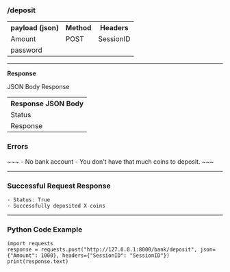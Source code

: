 <h3>/deposit</h3>

<table>
    <tr>
        <th>payload (json) </th>
        <th>Method</th>
        <th>Headers</th>
    </tr>
    <tr>
        <td>Amount</td>
        <td>POST</td>
        <td>SessionID</td>
    </tr>
    <tr>
        <td>password</td>
    </tr>
</table>

<hr>
<b>Response</b>

JSON Body Response
<table>
    <tr>
        <th>Response JSON Body</th>
    </tr>
    <tr>
        <td>Status</td>
    </tr>
    <tr>
        <td>Response</td>
    </tr>
</table>

<h3>Errors</h3>
~~~
- No bank account
- You don't have that much coins to deposit.
~~~

<hr>
<h3>Successful Request Response</h3>

~~~
- Status: True
- Successfully deposited X coins
~~~

<hr>

<h3>Python Code Example</h3>

~~~
import requests
response = requests.post("http://127.0.0.1:8000/bank/deposit", json={"Amount": 1000}, headers={"SessionID": "SessionID"})
print(response.text)
~~~


